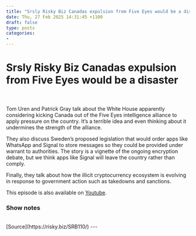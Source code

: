 ```yaml
---
title: "Srsly Risky Biz Canadas expulsion from Five Eyes would be a disaster"
date: Thu, 27 Feb 2025 14:31:45 +1100
draft: false
type: posts
categories: 
- 
---
```

# Srsly Risky Biz Canadas expulsion from Five Eyes would be a disaster

<br/>

<br/>
Tom Uren and Patrick Gray talk about the White House apparently considering kicking Canada out of the Five Eyes intelligence alliance to apply pressure on the country. It’s a terrible idea and even thinking about it undermines the strength of the alliance.

They also discuss Sweden’s proposed legislation that would order apps like WhatsApp and Signal to store messages so they could be provided under warrant to authorities. The story is a vignette of the ongoing encryption debate, but we think apps like Signal will leave the country rather than comply.

Finally, they talk about how the illicit cryptocurrency ecosystem is evolving in response to government action such as takedowns and sanctions.

This episode is also available on [Youtube](https://youtu.be/NVCkBTgVX0o).

### Show notes

<br/>
[Source](https://risky.biz/SRB110/)
---
